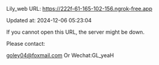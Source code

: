 Lily_web URL: https://222f-61-165-102-156.ngrok-free.app

Updated at: 2024-12-06 05:23:04

If you cannot open this URL, the server might be down.

Please contact: 

goley04@foxmail.com Or Wechat:GL_yeaH